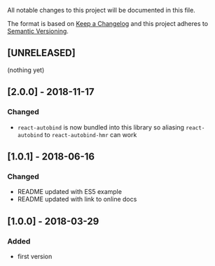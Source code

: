 All notable changes to this project will be documented in this file.

The format is based on [Keep a Changelog](http://keepachangelog.com/en/1.0.0/)
and this project adheres to [Semantic Versioning](http://semver.org/spec/v2.0.0.html).

## [UNRELEASED]
(nothing yet)

## [2.0.0] - 2018-11-17
### Changed
- `react-autobind` is now bundled into this library so aliasing `react-autobind` to `react-autobind-hmr` can work

## [1.0.1] - 2018-06-16
### Changed
- README updated with ES5 example
- README updated with link to online docs

## [1.0.0] - 2018-03-29
### Added
- first version
